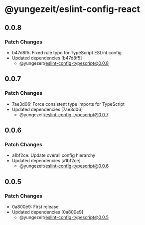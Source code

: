 # @yungezeit/eslint-config-react

## 0.0.8

### Patch Changes

- b47d8f5: Fixed rule typo for TypeScript ESLint config
- Updated dependencies [b47d8f5]
  - @yungezeit/eslint-config-typescript@0.0.8

## 0.0.7

### Patch Changes

- 7ae3d06: Force consistent type imports for TypeScript
- Updated dependencies [7ae3d06]
  - @yungezeit/eslint-config-typescript@0.0.7

## 0.0.6

### Patch Changes

- a1bf2ce: Update overall config hierarchy
- Updated dependencies [a1bf2ce]
  - @yungezeit/eslint-config-typescript@0.0.6

## 0.0.5

### Patch Changes

- 0a800e9: First release
- Updated dependencies [0a800e9]
  - @yungezeit/eslint-config-typescript@0.0.5
